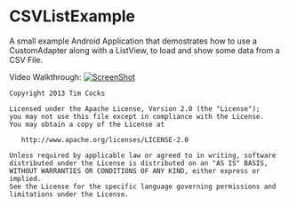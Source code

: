 CSVListExample
==============

A small example Android Application that demostrates how to use a CustomAdapter along with a ListView, to load and show some data from a CSV File.

Video Walkthrough:
[![ScreenShot](https://dl.dropbox.com/u/5724095/images/Githubpics/CSVList.png)](http://youtu.be/S8_HnA7aLd0)

    Copyright 2013 Tim Cocks

    Licensed under the Apache License, Version 2.0 (the "License");
    you may not use this file except in compliance with the License.
    You may obtain a copy of the License at

       http://www.apache.org/licenses/LICENSE-2.0

    Unless required by applicable law or agreed to in writing, software
    distributed under the License is distributed on an "AS IS" BASIS,
    WITHOUT WARRANTIES OR CONDITIONS OF ANY KIND, either express or implied.
    See the License for the specific language governing permissions and
    limitations under the License.